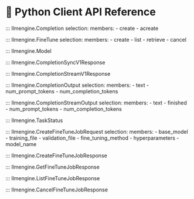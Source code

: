 # 🐍 Python Client API Reference

::: llmengine.Completion
    selection:
        members:
            - create
            - acreate

::: llmengine.FineTune
    selection:
        members:
            - create
            - list
            - retrieve
            - cancel

::: llmengine.Model

::: llmengine.CompletionSyncV1Response

::: llmengine.CompletionStreamV1Response

::: llmengine.CompletionOutput
    selection:
        members:
            - text
            - num_prompt_tokens
            - num_completion_tokens

::: llmengine.CompletionStreamOutput
    selection:
        members:
            - text
            - finished
            - num_prompt_tokens
            - num_completion_tokens

::: llmengine.TaskStatus

::: llmengine.CreateFineTuneJobRequest
    selection:
        members:
            - base_model
            - training_file
            - validation_file
            - fine_tuning_method
            - hyperparameters
            - model_name

::: llmengine.CreateFineTuneJobResponse

::: llmengine.GetFineTuneJobResponse

::: llmengine.ListFineTuneJobResponse

::: llmengine.CancelFineTuneJobResponse

